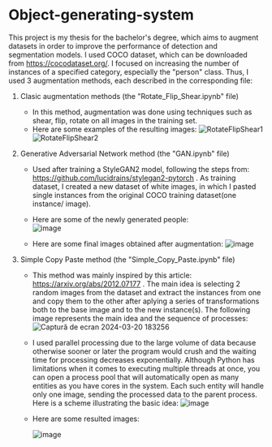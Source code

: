 # Object-generating-system

  This project is my thesis for the bachelor's degree, which aims to augment datasets in order to improve the performance of detection and segmentation models. 
  I used COCO dataset, which can be downloaded from https://cocodataset.org/. I focused on increasing the number of instances of a specified category, especially the "person" class. Thus, I used 3 augmentation methods, each described in the corresponding file: 
  
  1) Clasic augmentation methods (the "Rotate_Flip_Shear.ipynb" file)   
     - In this method, augmentation was done using techniques such as shear, flip, rotate on all images in the training set.
     - Here are some examples of the resulting images:
![RotateFlipShear1](https://github.com/RalucaVidrasc/Object-generating-system/assets/105721568/83588049-43bf-4601-a3be-782cb74c4aee)
![RotateFlipShear2](https://github.com/RalucaVidrasc/Object-generating-system/assets/105721568/f604c0f0-10f8-42b2-9b4e-6cbfef8eef1c)

  2) Generative Adversarial Network method (the "GAN.ipynb" file)
     - Used after training a StyleGAN2 model, following the steps from: https://github.com/lucidrains/stylegan2-pytorch . As training dataset, I created a new dataset of white images, in which I pasted single instances from the original COCO training dataset(one instance/ image).
     - Here are some of the newly generated people:   
![image](https://github.com/RalucaVidrasc/Object-generating-system/assets/105721568/ce6bf60d-11d0-495f-8fe5-7ffafe867fea)

     - Here are some final images obtained after augmentation: 
![image](https://github.com/RalucaVidrasc/Object-generating-system/assets/105721568/37bb6864-db75-4d6a-a6d5-5f04a320a9bd)

  3) Simple Copy Paste method (the "Simple_Copy_Paste.ipynb" file)
     - This method was mainly inspired by this article: https://arxiv.org/abs/2012.07177 . The main idea is selecting 2 random images from the dataset and extract the instances from one and copy them to the other after aplying a series of transformations both to the base image and to the new instance(s). The following image represents the main idea and the sequence of processes:![Captură de ecran 2024-03-20 183256](https://github.com/RalucaVidrasc/Object-generating-system/assets/105721568/6dab0fb6-0b9d-4602-876d-4f53e48473ba)

     - I used parallel processing due to the large volume of data because otherwise sooner or later the program would crush and the waiting time for processing decreases exponentially. Although Python has limitations when it comes to executing multiple threads at once, you can open a process pool that will automatically open as many entities as you have cores in the system. Each such entity will handle only one image, sending the processed data to the parent process. Here is a scheme illustrating the basic idea:
       ![image](https://github.com/RalucaVidrasc/Object-generating-system/assets/105721568/cea013d4-321e-4dc1-b03d-65bd36cec261)
 
     -  Here are some resulted images:
       
        ![image](https://github.com/RalucaVidrasc/Object-generating-system/assets/105721568/51ce5ccb-1600-4156-9ad7-359ea6567f1d)
